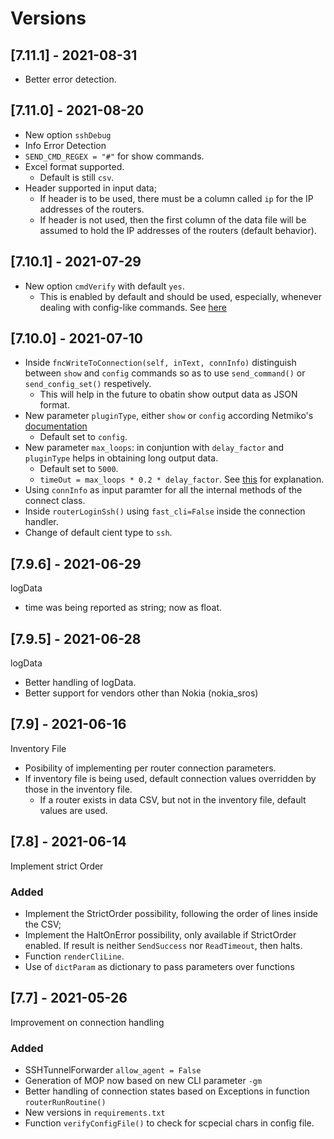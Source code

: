 # Versions #

## [7.11.1] - 2021-08-31

- Better error detection.

## [7.11.0] - 2021-08-20

- New option `sshDebug`
- Info Error Detection
- `SEND_CMD_REGEX = "#"` for show commands.
- Excel format supported.
    - Default is still `csv`.
- Header supported in input data;
    - If header is to be used, there must be a column called `ip` for the IP addresses of the routers.
    - If header is not used, then the first column of the data file will be assumed to hold the IP addresses of the routers (default behavior).


## [7.10.1] - 2021-07-29

- New option `cmdVerify` with default `yes`.
    - This is enabled by default and should be used, especially, whenever dealing with config-like commands. See [here](https://github.com/ktbyers/netmiko/issues/2429) 

## [7.10.0] - 2021-07-10

- Inside `fncWriteToConnection(self, inText, connInfo)` distinguish between `show` and `config` commands so as to use `send_command()` or `send_config_set()` respetively.
    - This will help in the future to obatin show output data as JSON format.
- New parameter `pluginType`, either `show` or `config` according Netmiko's [documentation](https://ktbyers.github.io/netmiko/docs/netmiko/#netmiko.BaseConnection.send_command)
    - Default set to `config`.
- New parameter `max_loops`: in conjuntion with `delay_factor` and `pluginType` helps in obtaining long output data.
    - Default set to `5000`.
    - `timeOut = max_loops * 0.2 * delay_factor`. See [this](https://github.com/ktbyers/netmiko/blob/develop/netmiko/utilities.py#L628) for explanation.
- Using `connInfo` as input paramter for all the internal methods of the connect class.
- Inside `routerLoginSsh()` using `fast_cli=False` inside the connection handler.
- Change of default cient type to `ssh`.

## [7.9.6] - 2021-06-29

logData

- time was being reported as string; now as float.

## [7.9.5] - 2021-06-28

logData

- Better handling of logData.
- Better support for vendors other than Nokia (nokia_sros)

## [7.9] - 2021-06-16

Inventory File

- Posibility of implementing per router connection parameters.
- If inventory file is being used, default connection values overridden by those in the inventory file.
    - If a router exists in data CSV, but not in the inventory file, default values are used.

## [7.8] - 2021-06-14

Implement strict Order

### Added

- Implement the StrictOrder possibility, following the order of lines inside the CSV;
- Implement the HaltOnError possibility, only available if StrictOrder enabled. If result is neither `SendSuccess` nor `ReadTimeout`, then halts.
- Function `renderCliLine`.
- Use of `dictParam` as dictionary to pass parameters over functions

## [7.7] - 2021-05-26
  
Improvement on connection handling
 
### Added

- SSHTunnelForwarder `allow_agent = False`
- Generation of MOP now based on new CLI parameter `-gm`
- Better handling of connection states based on Exceptions in function `routerRunRoutine()`
- New versions in `requirements.txt`
- Function `verifyConfigFile()` to check for scpecial chars in config file.


